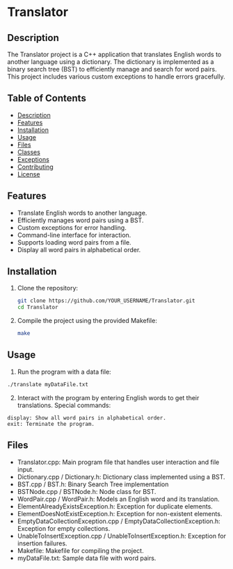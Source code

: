 # Translator 

## Description

The Translator project is a C++ application that translates English words to another language using a dictionary. The dictionary is implemented as a binary search tree (BST) to efficiently manage and search for word pairs. This project includes various custom exceptions to handle errors gracefully.

## Table of Contents

- [Description](#description)
- [Features](#features)
- [Installation](#installation)
- [Usage](#usage)
- [Files](#files)
- [Classes](#classes)
- [Exceptions](#exceptions)
- [Contributing](#contributing)
- [License](#license)

## Features

- Translate English words to another language.
- Efficiently manages word pairs using a BST.
- Custom exceptions for error handling.
- Command-line interface for interaction.
- Supports loading word pairs from a file.
- Display all word pairs in alphabetical order.

## Installation

1. Clone the repository:
   ```bash
   git clone https://github.com/YOUR_USERNAME/Translator.git
   cd Translator
   ```
2. Compile the project using the provided Makefile:
   ```bash
   make
   ```

## Usage
1.  Run the program with a data file:
   ```bash
  ./translate myDataFile.txt
  ```
2.  Interact with the program by entering English words to get their translations. Special commands:
   ```plaintext
  display: Show all word pairs in alphabetical order.
  exit: Terminate the program.
  ```

## Files

-  Translator.cpp: Main program file that handles user interaction and file input.
-  Dictionary.cpp / Dictionary.h: Dictionary class implemented using a BST.
-  BST.cpp / BST.h: Binary Search Tree implementation
-  BSTNode.cpp / BSTNode.h: Node class for BST.
-  WordPair.cpp / WordPair.h: Models an English word and its translation.
-  ElementAlreadyExistsException.h: Exception for duplicate elements.
-  ElementDoesNotExistException.h: Exception for non-existent elements.
-  EmptyDataCollectionException.cpp / EmptyDataCollectionException.h: Exception for empty collections.
-  UnableToInsertException.cpp / UnableToInsertException.h: Exception for insertion failures.
-  Makefile: Makefile for compiling the project.
-  myDataFile.txt: Sample data file with word pairs.



